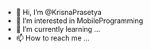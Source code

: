 - 👋 Hi, I’m @KrisnaPrasetya
- 👀 I’m interested in MobileProgramming
- 🌱 I’m currently learning ...
- 📫 How to reach me ...

<!---
KrisnaPrasetya/KrisnaPrasetya is a ✨ special ✨ repository because its `README.md` (this file) appears on your GitHub profile.
You can click the Preview link to take a look at your changes.
--->
